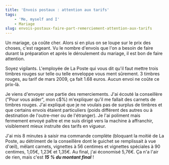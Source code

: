 ```yaml
---
title: 'Envois postaux : attention aux tarifs'
tags:
    - 'Me, myself and I'
    - Mariage
slug: envois-postaux-faire-part-remerciement-attention-aux-tarifs
---
```


Un mariage, ça coûte cher. Alors si en plus on se loupe sur le prix des choses,
c'est rageant. Vu le nombre d'envois que l'on a besoin de faire durant la
préparation et après le déroulement du mariage, il est bon de faire attention.

Soyez vigilants. L'employée de La Poste qui vous dit qu'il faut mettre trois
timbres rouges sur telle ou telle enveloppe vous ment sûrement. 3 timbres
rouges, au tarif de mars 2009, ça fait 1.68 euros. Aucun envoi ne coûte ce
prix-là.

Je viens d'envoyer une partie des remerciements. J'ai écouté la conseillère
("Pour vous aider", mon c\$%) m'expliquer qu'il me fallait des carnets de
timbres rouges. J'ai expliqué que je ne voulais pas de surplus de timbres et que
certains envois étaient particuliers (poids différent des autres ou à
destination de l'outre-mer ou de l'étranger). Je l'ai poliment mais fermement
envoyé paître et me suis dirigé vers la machine à affranchir, visiblement mieux
instruite des tarifs en vigueur.

J'ai mis 8 minutes à saisir ma commande complète (bloquant la moitié de La
Poste, au détriment de la conseillère dont le guichet se remplissait à vue
d'œil), mêlant carnets, vignettes à 56 centimes et vignettes spéciales à 90
centimes, 1,05€, 1,23€ et 1,35€. Au final, j'ai économisé 5,76€. Ça n'a l'air de
rien, mais c'est **_15 % du montant final_**&nbsp;!
